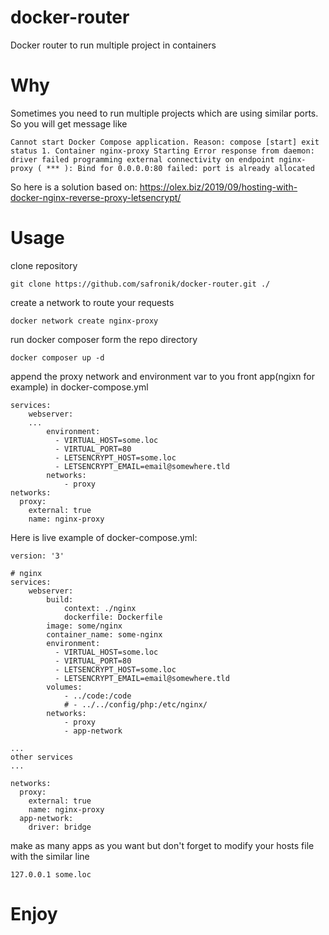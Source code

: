 # docker-router

Docker router to run multiple project in containers

# Why
Sometimes you need to run multiple projects which are using similar ports. So you will get message like

`Cannot start Docker Compose application. Reason: compose [start] exit status 1. Container nginx-proxy Starting Error response from daemon: driver failed programming external connectivity on endpoint nginx-proxy ( *** ): Bind for 0.0.0.0:80 failed: port is already allocated`

So here is a solution based on: https://olex.biz/2019/09/hosting-with-docker-nginx-reverse-proxy-letsencrypt/

# Usage
clone repository

`git clone https://github.com/safronik/docker-router.git ./`

create a network to route your requests

`docker network create nginx-proxy`

run docker composer form the repo directory

`docker composer up -d`

append the proxy network and environment var to you front app(ngixn for example) in docker-compose.yml
```
services:
	webserver:
	...
		environment:
		  - VIRTUAL_HOST=some.loc
		  - VIRTUAL_PORT=80
		  - LETSENCRYPT_HOST=some.loc
		  - LETSENCRYPT_EMAIL=email@somewhere.tld
		networks:
			- proxy
networks:
  proxy:
    external: true
	name: nginx-proxy
```
Here is live example of docker-compose.yml:
```
version: '3' 

# nginx
services:
	webserver:
		build:
			context: ./nginx
			dockerfile: Dockerfile
		image: some/nginx
		container_name: some-nginx
		environment:
		  - VIRTUAL_HOST=some.loc
		  - VIRTUAL_PORT=80
		  - LETSENCRYPT_HOST=some.loc
		  - LETSENCRYPT_EMAIL=email@somewhere.tld
		volumes:
			- ../code:/code
			# - ../../config/php:/etc/nginx/
		networks:
			- proxy
			- app-network

...
other services
...

networks:
  proxy:
    external: true
	name: nginx-proxy
  app-network:
	driver: bridge
```
make as many apps as you want but don't forget to modify your hosts file with the similar line

`127.0.0.1 some.loc`

# Enjoy
